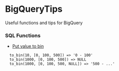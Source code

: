 # BigQueryTips
Useful functions and tips for BigQuery

### SQL Functions

* [Put value to bin](https://github.com/AdamovichAleksey/BigQueryTips/blob/main/sql/functions/to_bins.sql)
```
  to_bin(10, [0, 100, 500]) => '0 - 100'
  to_bin(1000, [0, 100, 500]) => NULL
  to_bin(1000, [0, 100, 500, NULL]) => '500 - ...'
```

